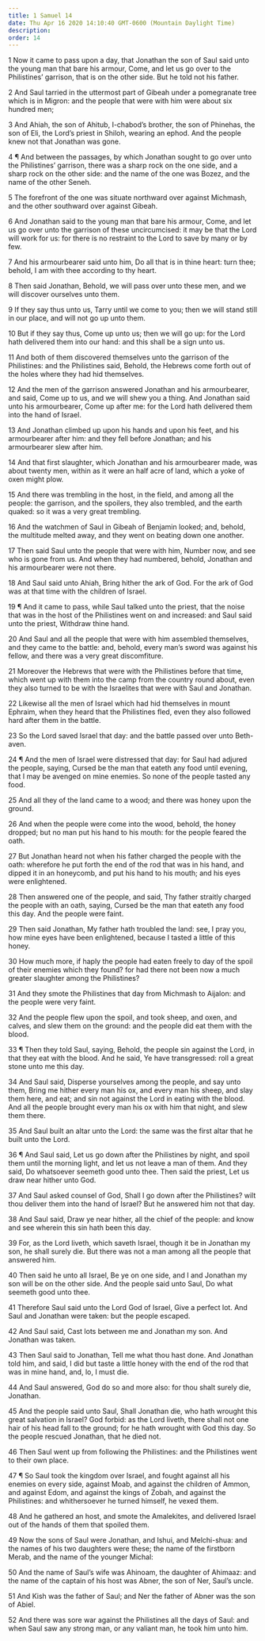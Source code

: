 ```yaml
---
title: 1 Samuel 14
date: Thu Apr 16 2020 14:10:40 GMT-0600 (Mountain Daylight Time)
description: 
order: 14
---
```


<p>
  1 Now it came to pass upon a day, that Jonathan the son of Saul said unto the
  young man that bare his armour, Come, and let us go over to the
  Philistines&#x2019; garrison, that is on the other side. But he told not his
  father.
</p>
<p>
  2 And Saul tarried in the uttermost part of Gibeah under a pomegranate tree
  which is in Migron: and the people that were with him were about six hundred
  men;
</p>
<p>
  3 And Ahiah, the son of Ahitub, I-chabod&#x2019;s brother, the son of
  Phinehas, the son of Eli, the Lord&#x2019;s priest in Shiloh, wearing an
  ephod. And the people knew not that Jonathan was gone.
</p>
<p>
  4 &#xB6; And between the passages, by which Jonathan sought to go over unto
  the Philistines&#x2019; garrison, there was a sharp rock on the one side, and
  a sharp rock on the other side: and the name of the one was Bozez, and the
  name of the other Seneh.
</p>
<p>
  5 The forefront of the one was situate northward over against Michmash, and
  the other southward over against Gibeah.
</p>
<p>
  6 And Jonathan said to the young man that bare his armour, Come, and let us go
  over unto the garrison of these uncircumcised: it may be that the Lord will
  work for us: for there is no restraint to the Lord to save by many or by few.
</p>
<p>
  7 And his armourbearer said unto him, Do all that is in thine heart: turn
  thee; behold, I am with thee according to thy heart.
</p>
<p>
  8 Then said Jonathan, Behold, we will pass over unto these men, and we will
  discover ourselves unto them.
</p>
<p>
  9 If they say thus unto us, Tarry until we come to you; then we will stand
  still in our place, and will not go up unto them.
</p>
<p>
  10 But if they say thus, Come up unto us; then we will go up: for the Lord
  hath delivered them into our hand: and this shall be a sign unto us.
</p>
<p>
  11 And both of them discovered themselves unto the garrison of the
  Philistines: and the Philistines said, Behold, the Hebrews come forth out of
  the holes where they had hid themselves.
</p>
<p>
  12 And the men of the garrison answered Jonathan and his armourbearer, and
  said, Come up to us, and we will shew you a thing. And Jonathan said unto his
  armourbearer, Come up after me: for the Lord hath delivered them into the hand
  of Israel.
</p>
<p>
  13 And Jonathan climbed up upon his hands and upon his feet, and his
  armourbearer after him: and they fell before Jonathan; and his armourbearer
  slew after him.
</p>
<p>
  14 And that first slaughter, which Jonathan and his armourbearer made, was
  about twenty men, within as it were an half acre of land, which a yoke of oxen
  might plow.
</p>
<p>
  15 And there was trembling in the host, in the field, and among all the
  people: the garrison, and the spoilers, they also trembled, and the earth
  quaked: so it was a very great trembling.
</p>
<p>
  16 And the watchmen of Saul in Gibeah of Benjamin looked; and, behold, the
  multitude melted away, and they went on beating down one another.
</p>
<p>
  17 Then said Saul unto the people that were with him, Number now, and see who
  is gone from us. And when they had numbered, behold, Jonathan and his
  armourbearer were not there.
</p>
<p>
  18 And Saul said unto Ahiah, Bring hither the ark of God. For the ark of God
  was at that time with the children of Israel.
</p>
<p>
  19 &#xB6; And it came to pass, while Saul talked unto the priest, that the
  noise that was in the host of the Philistines went on and increased: and Saul
  said unto the priest, Withdraw thine hand.
</p>
<p>
  20 And Saul and all the people that were with him assembled themselves, and
  they came to the battle: and, behold, every man&#x2019;s sword was against his
  fellow, and there was a very great discomfiture.
</p>
<p>
  21 Moreover the Hebrews that were with the Philistines before that time, which
  went up with them into the camp from the country round about, even they also
  turned to be with the Israelites that were with Saul and Jonathan.
</p>
<p>
  22 Likewise all the men of Israel which had hid themselves in mount Ephraim,
  when they heard that the Philistines fled, even they also followed hard after
  them in the battle.
</p>
<p>
  23 So the Lord saved Israel that day: and the battle passed over unto
  Beth-aven.
</p>
<p>
  24 &#xB6; And the men of Israel were distressed that day: for Saul had adjured
  the people, saying, Cursed be the man that eateth any food until evening, that
  I may be avenged on mine enemies. So none of the people tasted any food.
</p>
<p>
  25 And all they of the land came to a wood; and there was honey upon the
  ground.
</p>
<p>
  26 And when the people were come into the wood, behold, the honey dropped; but
  no man put his hand to his mouth: for the people feared the oath.
</p>
<p>
  27 But Jonathan heard not when his father charged the people with the oath:
  wherefore he put forth the end of the rod that was in his hand, and dipped it
  in an honeycomb, and put his hand to his mouth; and his eyes were enlightened.
</p>
<p>
  28 Then answered one of the people, and said, Thy father straitly charged the
  people with an oath, saying, Cursed be the man that eateth any food this day.
  And the people were faint.
</p>
<p>
  29 Then said Jonathan, My father hath troubled the land: see, I pray you, how
  mine eyes have been enlightened, because I tasted a little of this honey.
</p>
<p>
  30 How much more, if haply the people had eaten freely to day of the spoil of
  their enemies which they found? for had there not been now a much greater
  slaughter among the Philistines?
</p>
<p>
  31 And they smote the Philistines that day from Michmash to Aijalon: and the
  people were very faint.
</p>
<p>
  32 And the people flew upon the spoil, and took sheep, and oxen, and calves,
  and slew them on the ground: and the people did eat them with the blood.
</p>
<p>
  33 &#xB6; Then they told Saul, saying, Behold, the people sin against the
  Lord, in that they eat with the blood. And he said, Ye have transgressed: roll
  a great stone unto me this day.
</p>
<p>
  34 And Saul said, Disperse yourselves among the people, and say unto them,
  Bring me hither every man his ox, and every man his sheep, and slay them here,
  and eat; and sin not against the Lord in eating with the blood. And all the
  people brought every man his ox with him that night, and slew them there.
</p>
<p>
  35 And Saul built an altar unto the Lord: the same was the first altar that he
  built unto the Lord.
</p>
<p>
  36 &#xB6; And Saul said, Let us go down after the Philistines by night, and
  spoil them until the morning light, and let us not leave a man of them. And
  they said, Do whatsoever seemeth good unto thee. Then said the priest, Let us
  draw near hither unto God.
</p>
<p>
  37 And Saul asked counsel of God, Shall I go down after the Philistines? wilt
  thou deliver them into the hand of Israel? But he answered him not that day.
</p>
<p>
  38 And Saul said, Draw ye near hither, all the chief of the people: and know
  and see wherein this sin hath been this day.
</p>
<p>
  39 For, as the Lord liveth, which saveth Israel, though it be in Jonathan my
  son, he shall surely die. But there was not a man among all the people that
  answered him.
</p>
<p>
  40 Then said he unto all Israel, Be ye on one side, and I and Jonathan my son
  will be on the other side. And the people said unto Saul, Do what seemeth good
  unto thee.
</p>
<p>
  41 Therefore Saul said unto the Lord God of Israel, Give a perfect lot. And
  Saul and Jonathan were taken: but the people escaped.
</p>
<p>
  42 And Saul said, Cast lots between me and Jonathan my son. And Jonathan was
  taken.
</p>
<p>
  43 Then Saul said to Jonathan, Tell me what thou hast done. And Jonathan told
  him, and said, I did but taste a little honey with the end of the rod that was
  in mine hand, and, lo, I must die.
</p>
<p>
  44 And Saul answered, God do so and more also: for thou shalt surely die,
  Jonathan.
</p>
<p>
  45 And the people said unto Saul, Shall Jonathan die, who hath wrought this
  great salvation in Israel? God forbid: as the Lord liveth, there shall not one
  hair of his head fall to the ground; for he hath wrought with God this day. So
  the people rescued Jonathan, that he died not.
</p>
<p>
  46 Then Saul went up from following the Philistines: and the Philistines went
  to their own place.
</p>
<p>
  47 &#xB6; So Saul took the kingdom over Israel, and fought against all his
  enemies on every side, against Moab, and against the children of Ammon, and
  against Edom, and against the kings of Zobah, and against the Philistines: and
  whithersoever he turned himself, he vexed them.
</p>
<p>
  48 And he gathered an host, and smote the Amalekites, and delivered Israel out
  of the hands of them that spoiled them.
</p>
<p>
  49 Now the sons of Saul were Jonathan, and Ishui, and Melchi-shua: and the
  names of his two daughters were these; the name of the firstborn Merab, and
  the name of the younger Michal:
</p>
<p>
  50 And the name of Saul&#x2019;s wife was Ahinoam, the daughter of Ahimaaz:
  and the name of the captain of his host was Abner, the son of Ner,
  Saul&#x2019;s uncle.
</p>
<p>
  51 And Kish was the father of Saul; and Ner the father of Abner was the son of
  Abiel.
</p>
<p>
  52 And there was sore war against the Philistines all the days of Saul: and
  when Saul saw any strong man, or any valiant man, he took him unto him.
</p>
